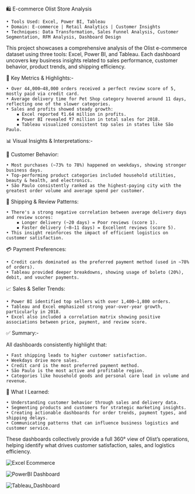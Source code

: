 🛍️ E-commerce Olist Store Analysis

	• Tools Used: Excel, Power BI, Tableau
	• Domain: E-commerce | Retail Analytics | Customer Insights
	• Techniques: Data Transformation, Sales Funnel Analysis, Customer Segmentation, RFM Analysis, Dashboard Design
 
This project showcases a comprehensive analysis of the Olist e-commerce dataset using three tools: Excel, Power BI, and Tableau. Each dashboard uncovers key business insights related to sales performance, customer behavior, product trends, and shipping efficiency.

📌 Key Metrics & Highlights:-

	• Over 44,000–48,000 orders received a perfect review score of 5, mostly paid via credit card.
	• Average delivery time for Pet Shop category hovered around 11 days, reflecting one of the slower categories.
	• Sales and profits showed steady growth:
		▪ Excel reported ₹1.64 million in profits.
		▪ Power BI revealed ₹7 million in total sales for 2018.
		▪ Tableau visualized consistent top sales in states like São Paulo.

📊 Visual Insights & Interpretations:-

🧠 Customer Behavior:

	• Most purchases (~73% to 78%) happened on weekdays, showing stronger business days.
	• Top-performing product categories included household utilities, beauty & health, and electronics.
	• São Paulo consistently ranked as the highest-paying city with the greatest order volume and average spend per customer.
	
🚚 Shipping & Review Patterns:

	• There's a strong negative correlation between average delivery days and review scores:
		▪ Longer delivery (~20 days) = Poor reviews (score 1).
		▪ Faster delivery (~8–11 days) = Excellent reviews (score 5).
	• This insight reinforces the impact of efficient logistics on customer satisfaction.
	
💳 Payment Preferences:

	• Credit cards dominated as the preferred payment method (used in ~78% of orders).
	• Tableau provided deeper breakdowns, showing usage of boleto (20%), debit, and voucher payments.
	
📈 Sales & Seller Trends:

	• Power BI identified top sellers with over 1,400–1,800 orders.
	• Tableau and Excel emphasized strong year-over-year growth, particularly in 2018.
	• Excel also included a correlation matrix showing positive associations between price, payment, and review score.

✅ Summary:-

All dashboards consistently highlight that:

	• Fast shipping leads to higher customer satisfaction.
	• Weekdays drive more sales.
	• Credit card is the most preferred payment method.
	• São Paulo is the most active and profitable region.
	• Categories like household goods and personal care lead in volume and revenue.


📎 What I Learned:

	• Understanding customer behavior through sales and delivery data.
	• Segmenting products and customers for strategic marketing insights.
	• Creating actionable dashboards for order trends, payment types, and shipping delays.
	• Communicating patterns that can influence business logistics and customer service.

These dashboards collectively provide a full 360° view of Olist’s operations, helping identify what drives customer satisfaction, sales, and logistics efficiency.


![Excel Ecommerce](https://github.com/user-attachments/assets/bd748f60-cbea-492e-98c1-d4123376f538)


![PowerBI Dashboard](https://github.com/user-attachments/assets/e62ccc40-9e29-4f40-93ce-01cd177f90c0)


![Tableau_Dashboard](https://github.com/user-attachments/assets/f20aaa96-a570-4a7c-88de-3e35bfbca6e7)



